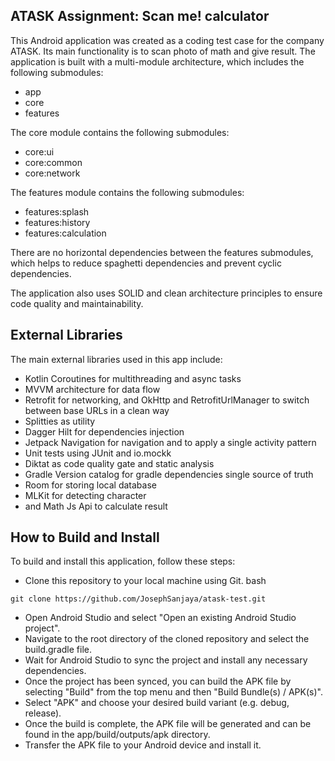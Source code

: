## ATASK Assignment: Scan me! calculator
This Android application was created as a coding test case for the company ATASK. Its main functionality is to scan photo of math and give result.
The application is built with a multi-module architecture, which includes the following submodules:
- app
- core
- features

The core module contains the following submodules:
- core:ui
- core:common
- core:network

The features module contains the following submodules:
- features:splash
- features:history
- features:calculation

There are no horizontal dependencies between the features submodules, which helps to reduce spaghetti dependencies and prevent cyclic dependencies.

The application also uses SOLID and clean architecture principles to ensure code quality and maintainability.

## External Libraries
The main external libraries used in this app include:
- Kotlin Coroutines for multithreading and async tasks
- MVVM architecture for data flow
- Retrofit for networking, and OkHttp and RetrofitUrlManager to switch between base URLs in a clean way
- Splitties as utility
- Dagger Hilt for dependencies injection
- Jetpack Navigation for navigation and to apply a single activity pattern
- Unit tests using JUnit and io.mockk
- Diktat as code quality gate and static analysis
- Gradle Version catalog for gradle dependencies single source of truth
- Room for storing local database
- MLKit for detecting character
- and Math Js Api to calculate result


## How to Build and Install
To build and install this application, follow these steps:
 - Clone this repository to your local machine using Git.
bash
```
git clone https://github.com/JosephSanjaya/atask-test.git
```
- Open Android Studio and select "Open an existing Android Studio project".
- Navigate to the root directory of the cloned repository and select the build.gradle file. 
- Wait for Android Studio to sync the project and install any necessary dependencies.
- Once the project has been synced, you can build the APK file by selecting "Build" from the top menu and then "Build Bundle(s) / APK(s)".
- Select "APK" and choose your desired build variant (e.g. debug, release).
- Once the build is complete, the APK file will be generated and can be found in the app/build/outputs/apk directory.
- Transfer the APK file to your Android device and install it.
